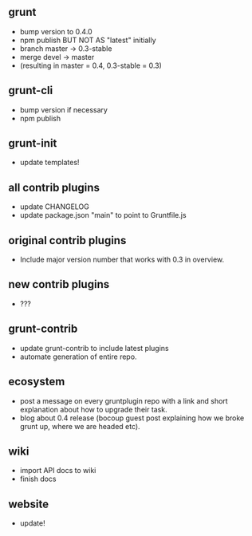 ## grunt
* bump version to 0.4.0
* npm publish BUT NOT AS "latest" initially
* branch master -> 0.3-stable
* merge devel -> master
* (resulting in master = 0.4, 0.3-stable = 0.3)

## grunt-cli
* bump version if necessary
* npm publish

## grunt-init
* update templates!

## all contrib plugins
* update CHANGELOG
* update package.json "main" to point to Gruntfile.js

## original contrib plugins
* Include major version number that works with 0.3 in overview.

## new contrib plugins
* ???

## grunt-contrib
* update grunt-contrib to include latest plugins
* automate generation of entire repo.

## ecosystem
* post a message on every gruntplugin repo with a link and short explanation about how to upgrade their task.
* blog about 0.4 release (bocoup guest post explaining how we broke grunt up, where we are headed etc).

## wiki
* import API docs to wiki
* finish docs

## website
* update!

